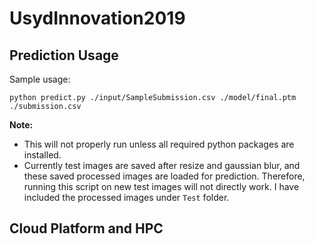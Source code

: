 # UsydInnovation2019

## Prediction Usage
Sample usage:
```shell
python predict.py ./input/SampleSubmission.csv ./model/final.ptm ./submission.csv
```
**Note:**
 - This will not properly run unless all required python packages are installed.
 - Currently test images are saved after resize and gaussian blur, and these saved processed images are loaded for prediction. Therefore, running this script on new test images will not directly work. I have included the processed images under `Test` folder.
 
## Cloud Platform and HPC
